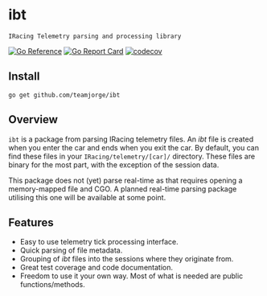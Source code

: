 # ibt

    IRacing Telemetry parsing and processing library


<!-- [![](https://img.shields.io/github/actions/workflow/status/spf13/cobra/test.yml?branch=main&longCache=true&label=Test&logo=github%20actions&logoColor=fff)](https://github.com/spf13/cobra/actions?query=workflow%3ATest) -->
[![Go Reference](https://pkg.go.dev/badge/github.com/teamjorge/ibt.svg)](https://pkg.go.dev/github.com/teamjorge/ibt)
[![Go Report Card](https://goreportcard.com/badge/github.com/teamjorge/ibt)](https://goreportcard.com/report/github.com/teamjorge/ibt)
[![codecov](https://codecov.io/gh/teamjorge/ibt/branch/main/graph/badge.svg?token=08QVKSEPXT)](https://codecov.io/gh/teamjorge/ibt)


## Install

`go get github.com/teamjorge/ibt`


## Overview

`ibt` is a package from parsing IRacing telemetry files. An *ibt* file is created when you enter the car and ends when you exit the car. By default, you can find these files in your `IRacing/telemetry/[car]/` directory. These files are binary for the most part, with the exception of the session data.

This package does not (yet) parse real-time as that requires opening a memory-mapped file and CGO. A planned real-time parsing package utilising this one will be available at some point.

## Features

* Easy to use telemetry tick processing interface.
* Quick parsing of file metadata.
* Grouping of *ibt* files into the sessions where they originate from.
* Great test coverage and code documentation.
* Freedom to use it your own way. Most of what is needed are public functions/methods.

